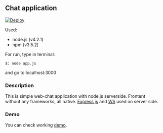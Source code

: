 ## Chat application

[![Deploy](https://www.herokucdn.com/deploy/button.png)](https://heroku.com/deploy)

Used:

- node.js (v4.2.1)
- npm (v3.5.2)

For run, type in terminal:

```
$: node app.js
```

and go to localhost:3000

### Description

This is simple web-chat application with node.js serverside. Frontent without any frameworks, all native. [Express.js](http://expressjs.com/) and [WS](https://github.com/websockets/ws) used on server side.

### Demo

You can check working [demo](https://chat-app-web.herokuapp.com/).
